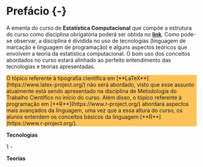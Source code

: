 # Prefácio {-}

<div class=text-justify>

A ementa do curso de **Estatística Computacional** que compõe a estrutura do curso como disciplina obrigatória poderá ser obtida no [**link**](http://www.de.ufpb.br/graduacao/obrigatorias/EstatisticaComputacional.pdf). Como pode-se observar, a disciplina é dividida no uso de tecnologias (linguagem de marcação e linguagem de programação) e alguns aspectos teóricos que envolvem a teoria da estatística computacional. O bom uso dos conceitos abordados no curso estará alinhado ao perfeito entendimento das tecnologias e teorias apresentadas.


<div style="background-color:rgba(255, 165, 0, 0.65)">
O tópico referente à tipografia científica em [**LaTeX**](https://www.latex-project.org/) não será abordado, visto que esse assunto atualmente está sendo apresentado na disciplina de Metodologia do Trabalho Científico no início do curso. Além disso, o tópico referente à programação em [**R**](https://www.r-project.org/) abordará aspectos mais avançados da linguagem, uma vez que a essa altura do curso, os alunos entendem os conceitos básicos da linguagem [**R**](https://www.r-project.org/).
</div>

**Tecnologias**

1 - 

**Teorias**
